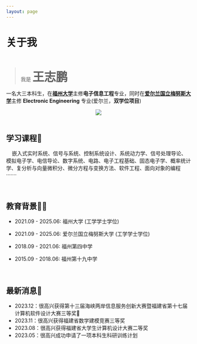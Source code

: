 ```yaml
---
layout: page
---
```



# 关于我
<br>

> 我是 **<font size=6>王志鹏</font>**
>

一名大三本科生，在[**福州大学**](https://www.fzu.edu.cn/)主修**电子信息工程**专业，同时在[**爱尔兰国立梅努斯大学**](https://www.maynoothuniversity.ie/)主修 **Electronic Engineering** 专业(爱尔兰，**双学位项目**) 

<div align=center>
<img src="https://wangzhipeng2002.github.io/images/fzu.jpg">
</div>


<br>

## 学习课程📖

&nbsp;&nbsp;&nbsp;&nbsp;嵌入式实时系统、信号与系统、控制系统设计、系统动力学、信号处理导论、模拟电子学、电信导论、数字系统、电路、电子工程基础、固态电子学、概率统计学、复分析与向量微积分、微分方程与变换方法、软件工程、面向对象的编程·······

<br>

## 教育背景👨‍🎓

- 2021.09 - 2025.06: 福州大学 (工学学士学位)
- 2021.09 - 2025.06: 爱尔兰国立梅努斯大学 (工学学士学位)
- 2018.09 - 2021.06: 福州第四中学 
- 2015.09 - 2018.06: 福州第十九中学
  
  <br>

## 最新消息📢
- 2023.12：很高兴获得第十三届海峡两岸信息服务创新大赛暨福建省第十七届计算机软件设计大赛三等奖🎉
- 2023.11：很高兴获得福建省数学建模竞赛三等奖
- 2023.08：很高兴获得福建省大学生计算机设计大赛二等奖
- 2023.05：很高兴成功申请了一项本科生科研训练计划
